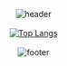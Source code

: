 <div align="center">
  
![header](https://capsule-render.vercel.app/api?type=slice&color=auto&height=50&section=header&text=Hugh&fontSize=30)
<br><br>
[![Top Langs](https://github-readme-stats.vercel.app/api/top-langs/?username=hugh-eu)](https://github.com/hugh-eu/github-readme-stats)
<br><br>
![footer](https://capsule-render.vercel.app/api?type=slice&color=auto&height=50&section=footer&fontSize=30)
  
</div>
